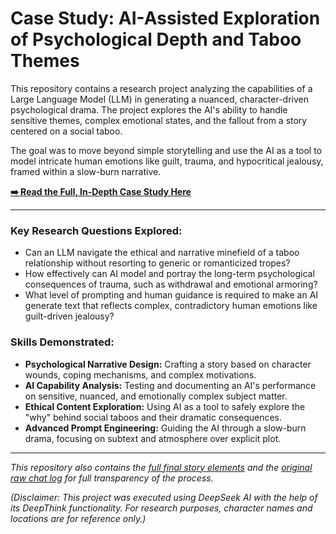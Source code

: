 # Case Study: AI-Assisted Exploration of Psychological Depth and Taboo Themes

This repository contains a research project analyzing the capabilities of a Large Language Model (LLM) in generating a nuanced, character-driven psychological drama. The project explores the AI's ability to handle sensitive themes, complex emotional states, and the fallout from a story centered on a social taboo.

The goal was to move beyond simple storytelling and use the AI as a tool to model intricate human emotions like guilt, trauma, and hypocritical jealousy, framed within a slow-burn narrative.

**[➡️ Read the Full, In-Depth Case Study Here](case_study.md)**

---

### Key Research Questions Explored:

* Can an LLM navigate the ethical and narrative minefield of a taboo relationship without resorting to generic or romanticized tropes?
* How effectively can AI model and portray the long-term psychological consequences of trauma, such as withdrawal and emotional armoring?
* What level of prompting and human guidance is required to make an AI generate text that reflects complex, contradictory human emotions like guilt-driven jealousy?

### Skills Demonstrated:

* **Psychological Narrative Design:** Crafting a story based on character wounds, coping mechanisms, and complex motivations.
* **AI Capability Analysis:** Testing and documenting an AI's performance on sensitive, nuanced, and emotionally complex subject matter.
* **Ethical Content Exploration:** Using AI as a tool to safely explore the "why" behind social taboos and their dramatic consequences.
* **Advanced Prompt Engineering:** Guiding the AI through a slow-burn drama, focusing on subtext and atmosphere over explicit plot.

---

*This repository also contains the [full final story elements](Polished%20Elements%20for%20the%20story.txt) and the [original raw chat log](Raw%20chat%20thread.txt) for full transparency of the process.*

*(Disclaimer: This project was executed using DeepSeek AI with the help of its DeepThink functionality. For research purposes, character names and locations are for reference only.)*
